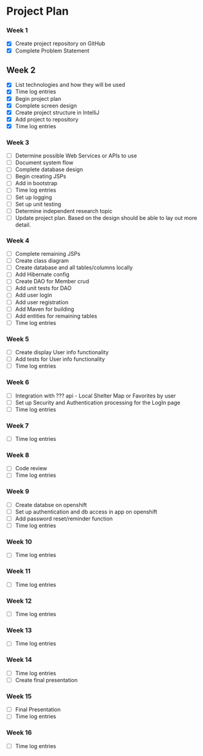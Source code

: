 # Project Plan

### Week 1
- [x] Create project repository on GitHub
- [x] Complete Problem Statement

## Week 2
- [x] List technologies and how they will be used
- [x] Time log entries
- [x] Begin project plan
- [x] Complete screen design
- [x] Create project structure in IntelliJ
- [x] Add project to repository
- [x] Time log entries

### Week 3
- [ ] Determine possible Web Services or APIs to use
- [ ] Document system flow
- [ ] Complete database design
- [ ] Begin creating JSPs
- [ ] Add in bootstrap
- [ ] Time log entries
- [ ] Set up logging
- [ ] Set up unit testing
- [ ] Determine independent research topic
- [ ] Update project plan. Based on the design should be able to lay out
more detail.

### Week 4
- [ ] Complete remaining JSPs
- [ ] Create class diagram
- [ ] Create database and all tables/columns locally
- [ ] Add Hibernate config
- [ ] Create DAO for Member crud
- [ ] Add unit tests for DAO
- [ ] Add user login
- [ ] Add user registration
- [ ] Add Maven for building
- [ ] Add entities for remaining tables
- [ ] Time log entries

### Week 5

- [ ] Create display User info functionality
- [ ] Add tests for User info functionality
- [ ] Time log entries

### Week 6
- [ ] Integration with ??? api - Local Shelter Map or Favorites by user
- [ ] Set up Security and Authentication processing for the LogIn page
- [ ] Time log entries

### Week 7
- [ ] Time log entries

### Week 8
- [ ] Code review
- [ ] Time log entries

### Week 9
- [ ] Create databse on openshift
- [ ] Set up authentication and db access in app on openshift
- [ ] Add password reset/reminder function
- [ ] Time log entries

### Week 10
- [ ] Time log entries

### Week 11
- [ ] Time log entries

### Week 12
- [ ] Time log entries

### Week 13
- [ ] Time log entries

### Week 14
- [ ] Time log entries
- [ ] Create final presentation

### Week 15
- [ ] Final Presentation
- [ ] Time log entries

### Week 16
- [ ] Time log entries
